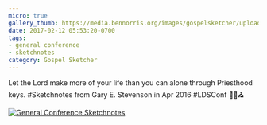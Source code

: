 ```yaml
---
micro: true
gallery_thumb: https://media.bennorris.org/images/gospelsketcher/uploads/2018/60ce1b7ee0.jpg
date: 2017-02-12 05:53:20-0700
tags:
- general conference
- sketchnotes
category: Gospel Sketcher
---
```


Let the Lord make more of your life than you can alone through Priesthood keys. #Sketchnotes from Gary E. Stevenson in Apr 2016 #LDSConf ✍🏼⛪️

[![General Conference Sketchnotes](https://media.bennorris.org/images/gospelsketcher/uploads/2018/60ce1b7ee0.jpg)](https://media.bennorris.org/images/gospelsketcher/uploads/2018/60ce1b7ee0.jpg)
